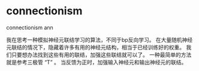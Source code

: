 # connectionism
connectionism ann

我在思考一种模拟神经元联结学习的算法，不同于bp反向学习。
在大量随机神经元联结的情况下，隐藏着许多有用的神经元结构，相当于已经训练好的权重。
我们只要想办法找到这些有用的联结，加强这些联结就可以了。
一种最简单的方法就是参考三极管 “T” 。
当反馈为正时，加强输入神经元和输出神经元的联结。

